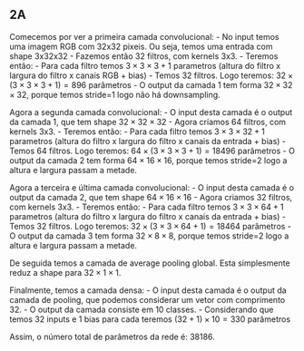## 2A

Comecemos por ver a primeira camada convolucional:
    - No input temos uma imagem RGB com 32x32 pixeis. Ou seja, temos uma entrada com shape 3x32x32
    - Fazemos então 32 filtros, com kernels 3x3.
    - Teremos então:
        - Para cada filtro temos $3 \times 3 \times 3 + 1$ parametros (altura do filtro x largura do filtro x canais RGB + bias) 
        - Temos 32 filtros. Logo teremos: $32\times(3\times3\times3+1)=896$ parâmetros
    - O output da camada 1 tem forma $32\times32\times32$, porque temos stride=1 logo não há downsampling.

Agora a segunda camada convolucional:
    - O input desta camada é o output da camada 1, que tem shape $32\times32\times32$
    - Agora criamos 64 filtros, com kernels 3x3.
    - Teremos então:
        - Para cada filtro temos $3 \times 3 \times 32 + 1$ parametros (altura do filtro x largura do filtro x canais da entrada + bias) 
        - Temos 64 filtros. Logo teremos: $64\times(3\times3\times3+1)=18496$ parâmetros
    - O output da camada 2 tem forma $64\times16\times16$, porque temos stride=2 logo a altura e largura passam a metade.

Agora a terceira e última camada convolucional:
    - O input desta camada é o output da camada 2, que tem shape $64\times16\times16$
    - Agora criamos 32 filtros, com kernels 3x3.
    - Teremos então:
        - Para cada filtro temos $3 \times 3 \times 64 + 1$ parametros (altura do filtro x largura do filtro x canais da entrada + bias) 
        - Temos 32 filtros. Logo teremos: $32\times(3\times3\times64+1)=18464$ parâmetros
    - O output da camada 3 tem forma $32\times8\times8$, porque temos stride=2 logo a altura e largura passam a metade.

De seguida temos a camada de average pooling global. Esta simplesmente reduz a shape para $32\times1\times1$.

Finalmente, temos a camada densa:
    - O input desta camada é o output da camada de pooling, que podemos considerar um vetor com comprimento 32.
    - O output da camada consiste em 10 classes.
        - Considerando que temos 32 inputs e 1 bias para cada teremos $(32+1)\times10=330$ parâmetros

Assim, o número total de parâmetros da rede é: $38186$.
